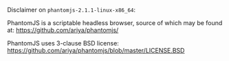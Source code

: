 Disclaimer on `phantomjs-2.1.1-linux-x86_64`:

PhantomJS is a scriptable headless browser, source of which may be found at:
https://github.com/ariya/phantomjs/

PhantomJS uses 3-clause BSD license:
https://github.com/ariya/phantomjs/blob/master/LICENSE.BSD
